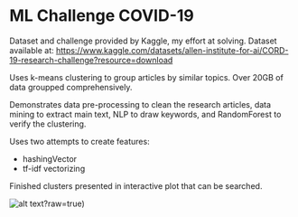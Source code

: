 # ML Challenge COVID-19
Dataset and challenge provided by Kaggle, my effort at solving. Dataset available at: https://www.kaggle.com/datasets/allen-institute-for-ai/CORD-19-research-challenge?resource=download

Uses k-means clustering to group articles by similar topics. Over 20GB of data groupped comprehensively. 

Demonstrates data pre-processing to clean the research articles, data mining to extract main text, NLP to draw keywords, and RandomForest to verify the clustering. 

Uses two attempts to create features: 
- hashingVector
- tf-idf vectorizing

Finished clusters presented in interactive plot that can be searched. 


![alt text](https://github.com/bonde060/ML-Challenge-COVID-19/blob/main/tSNE_final_clusters.png)?raw=true)
